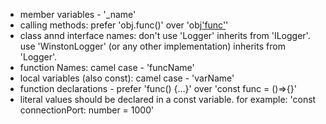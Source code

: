 
* member variables - '_name'
* calling methods: prefer 'obj.func()' over 'obj['func']()'
* class annd interface names: don't use 'Logger' inherits from 'ILogger'. use 'WinstonLogger' (or any other implementation) inherits from 'Logger'.
* function Names: camel case - 'funcName'
* local variables (also const): camel case - 'varName'
* function declarations - prefer 'func() {...}'  over 'const func = ()=>{}'
* literal values should be declared in a const variable. for example: 'const connectionPort: number = 1000'